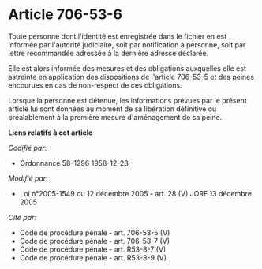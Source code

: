 # Article 706-53-6

Toute personne dont l'identité est enregistrée dans le fichier en est informée par l'autorité judiciaire, soit par
notification à personne, soit par lettre recommandée adressée à la dernière adresse déclarée.

Elle est alors informée des mesures et des obligations auxquelles elle est astreinte en application des dispositions de
l'article 706-53-5 et des peines encourues en cas de non-respect de ces obligations.

Lorsque la personne est détenue, les informations prévues par le présent article lui sont données au moment de sa libération
définitive ou préalablement à la première mesure d'aménagement de sa peine.

**Liens relatifs à cet article**

_Codifié par_:

  - Ordonnance 58-1296 1958-12-23

_Modifié par_:

  - Loi n°2005-1549 du 12 décembre 2005 - art. 28 (V) JORF 13 décembre 2005

_Cité par_:

  - Code de procédure pénale - art. 706-53-5 (V)
  - Code de procédure pénale - art. 706-53-7 (V)
  - Code de procédure pénale - art. R53-8-7 (V)
  - Code de procédure pénale - art. R53-8-9 (V)
